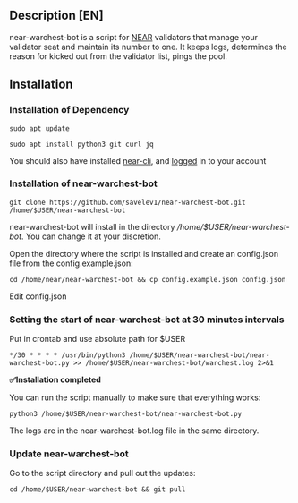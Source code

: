 ## Description [EN]

near-warchest-bot is a script for [NEAR](https://near.org/) validators that manage your validator seat and maintain its number to one. It keeps logs, determines the reason for kicked out from the validator list, pings the pool.

## Installation

### Installation of Dependency

```sudo apt update```

```sudo apt install python3 git curl jq```

You should also have installed [near-cli](https://github.com/near/near-cli), and [logged](https://github.com/nearprotocol/stakewars/blob/master/challenges/challenge001.md#1connect-near-cli-to-your-betanet-wallet) in to your account 

### Installation of near-warchest-bot

```git clone https://github.com/savelev1/near-warchest-bot.git /home/$USER/near-warchest-bot```

near-warchest-bot will install in the directory */home/$USER/near-warchest-bot*. You can change it at your discretion.

Open the directory where the script is installed and create an config.json file from the config.example.json:

```cd /home/near/near-warchest-bot && cp config.example.json config.json```

Edit config.json

### Setting the start of near-warchest-bot at 30 minutes intervals

Put in crontab and use absolute path for $USER

```*/30 * * * * /usr/bin/python3 /home/$USER/near-warchest-bot/near-warchest-bot.py >> /home/$USER/near-warchest-bot/warchest.log 2>&1```

**✅Installation completed**

You can run the script manually to make sure that everything works:

```python3 /home/$USER/near-warchest-bot/near-warchest-bot.py```

The logs are in the near-warchest-bot.log file in the same directory.

### Update near-warchest-bot

Go to the script directory and pull out the updates:

```cd /home/$USER/near-warchest-bot && git pull```
